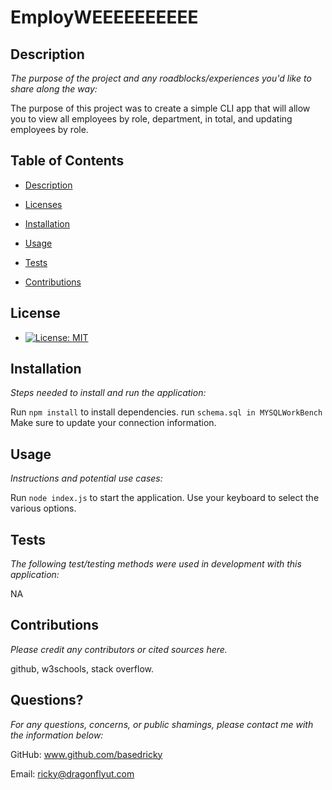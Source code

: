 
  
  # EmployWEEEEEEEEEE
  

  ## Description

  *The purpose of the project and any roadblocks/experiences you'd like to share along the way:*

  The purpose of this project was to create a simple CLI app that will allow you to view all employees by role, department, in total, and updating employees by role.

  
  ## Table of Contents
 
  * [Description](#description)

  * [Licenses](#licenses)  

  * [Installation](#installation)  

  * [Usage](#usage)  

  * [Tests](#tests)
  
  * [Contributions](#contributions)
  
  ## License
  
  * [![License: MIT](https://img.shields.io/badge/License-MIT-yellow.svg)](https://opensource.org/licenses/MIT)
  
  
  ## Installation
  
  *Steps needed to install and run the application:*
  
  Run `npm install` to install dependencies. run `schema.sql in MYSQLWorkBench` Make sure to update  your connection information.
  
  ## Usage 
  
  *Instructions and potential use cases:*
  
  Run `node index.js` to start the application. Use your keyboard to select the various options.
  
  ## Tests 
  
  *The following test/testing methods were used in development with this application:*
  
  NA
  
  ## Contributions
  
  *Please credit any contributors or cited sources here.*
  
  github, w3schools, stack overflow.
   
  ## Questions?
   
  *For any questions, concerns, or public shamings, please contact me with the information below:*
 
  GitHub: www.github.com/basedricky
    
  Email: ricky@dragonflyut.com
  